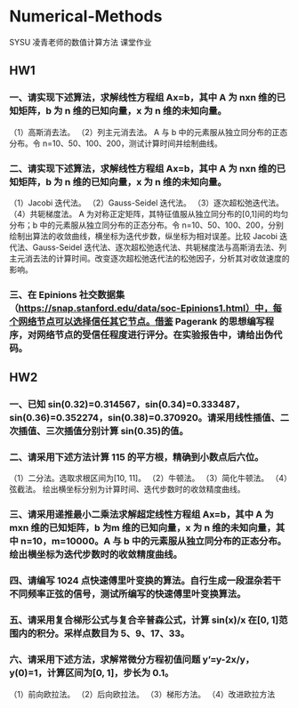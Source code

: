# Numerical-Methods
SYSU 凌青老师的数值计算方法 课堂作业

## HW1

### 一、请实现下述算法，求解线性方程组 Ax=b，其中 A 为 nⅹn 维的已知矩阵，b 为 n 维的已知向量，x 为 n 维的未知向量。
（1）高斯消去法。
（2）列主元消去法。
A 与 b 中的元素服从独立同分布的正态分布。令 n=10、50、100、200，测试计算时间并绘制曲线。

### 二、请实现下述算法，求解线性方程组 Ax=b，其中 A 为 nⅹn 维的已知矩阵，b 为 n 维的已知向量，x 为 n 维的未知向量。
（1）Jacobi 迭代法。
（2）Gauss-Seidel 迭代法。
（3）逐次超松弛迭代法。
（4）共轭梯度法。
A 为对称正定矩阵，其特征值服从独立同分布的[0,1]间的均匀分布；b 中的元素服从独立同分布的正态分布。令 n=10、50、100、200，分别绘制出算法的收敛曲线，横坐标为迭代步数，纵坐标为相对误差。比较 Jacobi 迭代法、Gauss-Seidel 迭代法、逐次超松弛迭代法、共轭梯度法与高斯消去法、列主元消去法的计算时间。改变逐次超松弛迭代法的松弛因子，分析其对收敛速度的影响。

### 三、在 Epinions 社交数据集（https://snap.stanford.edu/data/soc-Epinions1.html）中，每个网络节点可以选择信任其它节点。借鉴 Pagerank 的思想编写程序，对网络节点的受信任程度进行评分。在实验报告中，请给出伪代码。

## HW2

### 一、已知 sin(0.32)=0.314567，sin(0.34)=0.333487，sin(0.36)=0.352274，sin(0.38)=0.370920。请采用线性插值、二次插值、三次插值分别计算 sin(0.35)的值。

### 二、请采用下述方法计算 115 的平方根，精确到小数点后六位。
（1）二分法。选取求根区间为[10, 11]。
（2）牛顿法。
（3）简化牛顿法。
（4）弦截法。
绘出横坐标分别为计算时间、迭代步数时的收敛精度曲线。

### 三、请采用递推最小二乘法求解超定线性方程组 Ax=b，其中 A 为 mⅹn 维的已知矩阵，b 为m 维的已知向量，x 为 n 维的未知向量，其中 n=10，m=10000。A 与 b 中的元素服从独立同分布的正态分布。绘出横坐标为迭代步数时的收敛精度曲线。

### 四、请编写 1024 点快速傅里叶变换的算法。自行生成一段混杂若干不同频率正弦的信号，测试所编写的快速傅里叶变换算法。

### 五、请采用复合梯形公式与复合辛普森公式，计算 sin(x)/x 在[0, 1]范围内的积分。采样点数目为 5、9、17、33。

### 六、请采用下述方法，求解常微分方程初值问题 y’=y-2x/y，y(0)=1，计算区间为[0, 1]，步长为 0.1。
（1）前向欧拉法。
（2）后向欧拉法。
（3）梯形方法。
（4）改进欧拉方法
